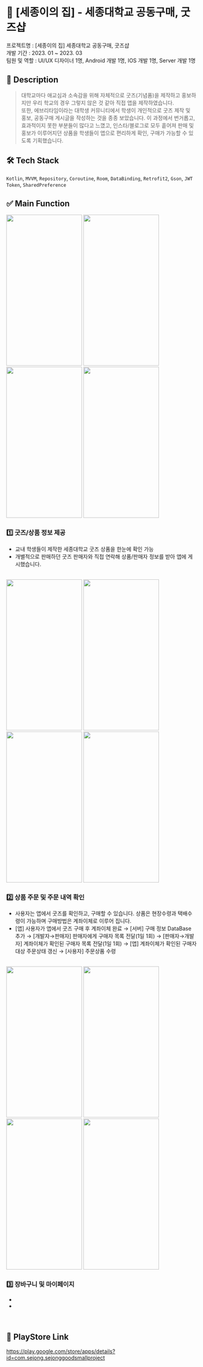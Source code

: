 # 🎁 [세종이의 집] - 세종대학교 공동구매, 굿즈샵

프로젝트명 : [세종이의 집] 세종대학교 공동구매, 굿즈샵   
개발 기간 : 2023. 01 ~ 2023. 03   
팀원 및 역할 : UI/UX 디자이너 1명, Android 개발 1명, IOS 개발 1명,  Server 개발 1명

## 📝 Description
> 대학교마다 애교심과 소속감을 위해 자체적으로 굿즈(기념품)을 제작하고 홍보하지만 우리 학교의 경우 그렇지 않은 것 같아 직접 앱을 제작하였습니다.   
또한, 에브리타임이라는 대학생 커뮤니티에서 학생이 개인적으로 굿즈 제작 및 홍보, 공동구매 게시글을 작성하는 것을 종종 보았습니다. 이 과정에서 번거롭고, 효과적이지 못한 부분들이 많다고 느꼈고, 인스타/블로그로 모두 흩어져 판매 및 홍보가 이루어지던 상품을 학생들이 앱으로 편리하게 확인, 구매가 가능할 수 있도록 기획했습니다.

## 🛠️ Tech Stack
```Kotlin```, ```MVVM```, ```Repository```, ```Coroutine```, ```Room```, ```DataBinding```, ```Retrofit2```, ```Gson```, ```JWT Token```, ```SharedPreference```

## ✅ Main Function
<div>
  <img src="https://user-images.githubusercontent.com/98886487/230816770-08542932-a62a-449c-a9b3-117d8897b81b.png" width="200" height="400" />
  <img src="https://user-images.githubusercontent.com/98886487/230827102-14feb11b-7eec-423a-a337-b80db6a07660.png" width="200" height="400" />
  <img src="https://user-images.githubusercontent.com/98886487/230818265-96dec8b1-6d91-4124-8a8c-3302c3058565.png" width="200" height="400" />
  <img src="https://user-images.githubusercontent.com/98886487/230827249-6eeca30d-34b0-4c99-a458-516cd7b5a5f9.png" width="200" height="400" />
</div>

### 1️⃣ 굿즈/상품 정보 제공   
* 교내 학생들이 제작한 세종대학교 굿즈 상품을 한눈에 확인 가능
* 개별적으로 판매하던 굿즈 판매자와 직접 연락해 상품/판매자 정보를 받아 앱에 게시했습니다.
<br>

<div>
  <img src="https://user-images.githubusercontent.com/98886487/230829867-2ac7505d-c4af-45b6-8bfc-f2a8f1ebf69b.png" width="200" height="400" /> 
  <img src="https://user-images.githubusercontent.com/98886487/230830489-761f1f6a-ced3-42d9-81bf-759fabccd00f.png" width="200" height="400" /> 
  <img src="https://user-images.githubusercontent.com/98886487/230830340-f71b5eb3-bdf2-4c1c-b9de-13446bdd2e97.png" width="200" height="400" /> 
  <img src="https://user-images.githubusercontent.com/98886487/230830351-d9aca093-4d30-41df-b257-ed86327f6144.png" width="200" height="400" /> 
</div>   

### 2️⃣ 상품 주문 및 주문 내역 확인
* 사용자는 앱에서 굿즈를 확인하고, 구매할 수 있습니다. 상품은 현장수령과 택배수령이 가능하며 구매방법은 계좌이체로 이루어 집니다.
* [앱] 사용자가 앱에서 굿즈 구매 후 계좌이체 완료 → [서버] 구매 정보 DataBase 추가 → [개발자→판매자] 판매자에게 구매자 목록 전달(1일 1회) → [판매자→개발자] 계좌이체가 확인된 구매자 목록 전달(1일 1회) → [앱] 계좌이체가 확인된 구매자 대상 주문상태 갱신 → [사용자] 주문상품 수령
<br>

<div> 
  <img src="" width="200" height="400" /> 
  <img src="" width="200" height="400" /> 
  <img src="" width="200" height="400" /> 
  <img src="" width="200" height="400" /> 
</div>

### 3️⃣ 장바구니 및 마이페이지
* 
* 
<br>


## 🔗 PlayStore Link
https://play.google.com/store/apps/details?id=com.sejong.sejonggoodsmallproject
